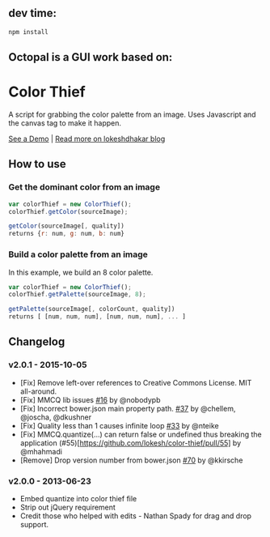 

dev time:
---
```bash
npm install
```

Octopal is a GUI work based on:
---

# Color Thief

A script for grabbing the color palette from an image. Uses Javascript and the canvas tag to make it happen.

[See a Demo](http://lokeshdhakar.com/projects/color-thief) | [Read more on lokeshdhakar blog](http://lokeshdhakar.com/color-thief)


## How to use

### Get the dominant color from an image

```js
var colorThief = new ColorThief();
colorThief.getColor(sourceImage);
```

```js
getColor(sourceImage[, quality])
returns {r: num, g: num, b: num}
```

### Build a color palette from an image

In this example, we build an 8 color palette.

```js
var colorThief = new ColorThief();
colorThief.getPalette(sourceImage, 8);
```

```js
getPalette(sourceImage[, colorCount, quality])
returns [ [num, num, num], [num, num, num], ... ]
```


## Changelog

### v2.0.1 - 2015-10-05

- [Fix] Remove left-over references to Creative Commons License. MIT all-around.
- [Fix] MMCQ lib issues [#16](https://github.com/lokesh/color-thief/pull/16) by @nobodypb
- [Fix] Incorrect bower.json main property path. [#37](https://github.com/lokesh/color-thief/pull/37) by @chellem, @joscha, @dkushner
- [Fix] Quality less than 1 causes infinite loop [#33](https://github.com/lokesh/color-thief/pull/33) by @nteike
- [Fix] MMCQ.quantize(...) can return false or undefined thus breaking the application (#55)[https://github.com/lokesh/color-thief/pull/55] by @mhahmadi
- [Remove] Drop version number from bower.json [#70](https://github.com/lokesh/color-thief/pull/70) by @kkirsche

### v2.0.0 - 2013-06-23

- Embed quantize into color thief file
- Strip out jQuery requirement
- Credit those who helped with edits - Nathan Spady for drag and drop support.
